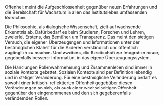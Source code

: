 Offenheit meint die Aufgeschlossenheit gegenüber neuen Erfahrungen und die Bereitschaft für Wachstum in allen das Institutsleben umfassenden Bereichen.

Die Philosophie, als dialogische Wissenschaft, zielt auf wachsende Erkenntnis ab. Dafür bedarf es beim Studieren, Forschen und Lehren, zweierlei. Erstens, das Bemühen um Transparenz. Das meint den stetigen Versuch, die eigenen Überzeugungen und Informationen unter der bestmöglichen Klaheit für die Anderen verständlich und öffentlich zugänglich zu machen. Und zweitens, die Bereitschaft zur Integration neuer, gegebenfalls besserer Information, in das eigene Überzeugungssystem.

Die Handlungen Rollenwahrnehmung und Zusammenleben sind immer in soziale Kontexte gebettet. Sozialen Kontexte sind per Definition lebendig und in stetiger Veränderung. Für eine bestmögliche Veränderung bedarf es sowohl einer kritisch- reflektierten Offenheit gegebüber diesen Veränderungen an sich, als auch einer wechselseitigen Offenheit gegenüber den eingenommenen und den sich gegebenenfalls verändernden Rollen. 
